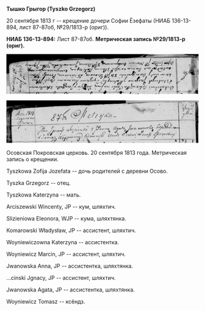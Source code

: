 **Тышко Грыгор (Tyszko Grzegorz)**

20 сентября 1813 г -- крещение дочери Софии Ёзефаты (НИАБ 136-13-894,
лист 87-87об, №29/1813-р (ориг)).

**НИАБ 136-13-894:** Лист 87-87об. **Метрическая запись №29/1813-р
(ориг).**

![](./media/b878c38644a83dc98fe0d3264dcb02ccd33ee942.png)

![](./media/ebe3bd736dbca31dd57c847d7c38475c3aba4d63.png)

Осовская Покровская церковь. 20 сентября 1813 года. Метрическая запись о
крещении.

Tyszkowa Zofija Jozefata -- дочь родителей с деревни Осовo.

Tyszka Grzegorz -- отец.

Tyszkowa Katerzyna -- мать.

Arciszewski Wincenty, JP -- кум, шляхтич.

Slizieniowa Eleonora, WJP -- кума, шляхтянка.

Komarowski Władysław, JP -- ассистент, шляхтич.

Woyniewiczowna Katerzyna -- ассистентка.

Woyniewicz Marcin, JP -- ассистент, шляхтич.

Jwanowska Anna, JP -- ассистентка, шляхтянка.

\...cinski Jgnacy, JP -- ассистент, шляхтич.

Jwanowska Agata, JP -- ассистентка, шляхтянка.

Woyniewicz Tomasz -- ксёндз.
